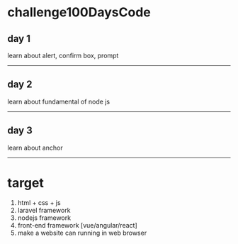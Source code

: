 # challenge100DaysCode

## day 1
learn about alert, confirm box, prompt
___
## day 2
learn about fundamental of node js
___
## day 3

learn about anchor
___


# target 
1. html + css + js
2. laravel framework
3. nodejs framework
4. front-end framework [vue/angular/react]
5. make a website can running in web browser

